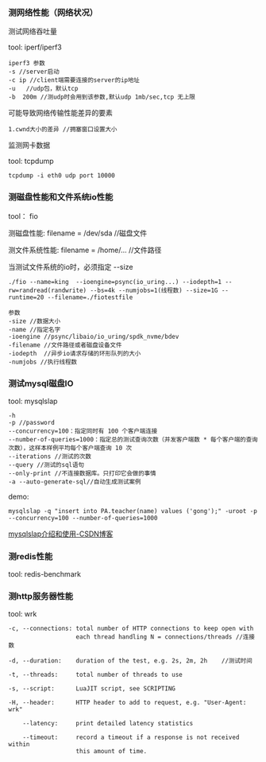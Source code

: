 ### 测网络性能（网络状况）

测试网络吞吐量

tool:			 iperf/iperf3

```
iperf3 参数
-s //server启动
-c ip //client端需要连接的server的ip地址
-u   //udp包，默认tcp
-b  200m //测udp时会用到该参数,默认udp 1mb/sec,tcp 无上限
```

可能导致网络传输性能差异的要素

```
1.cwnd大小的差异 //拥塞窗口设置大小
```

监测网卡数据

tool:				tcpdump

```
tcpdump -i eth0 udp port 10000 
```

### 测磁盘性能和文件系统io性能

tool：			fio

测磁盘性能:    filename = /dev/sda    //磁盘文件

测文件系统性能:	filename = /home/...	//文件路径

当测试文件系统的io时，必须指定 --size

```
./fio --name=king  --ioengine=psync(io_uring...) --iodepth=1 --rw=randread(randwrite) --bs=4k --numjobs=1(线程数) --size=1G --runtime=20 --filename=./fiotestfile
```

```
参数
-size //数据大小
-name //指定名字
-ioengine //psync/libaio/io_uring/spdk_nvme/bdev
-filename //文件路径或者磁盘设备文件
-iodepth  //异步io请求存储的环形队列的大小              
-numjobs //执行线程数
```

### 测试mysql磁盘IO

tool:				mysqlslap

```
-h 
-p //password
--concurrency=100：指定同时有 100 个客户端连接
--number-of-queries=1000：指定总的测试查询次数（并发客户端数 * 每个客户端的查询次数），这样本样例平均每个客户端查询 10 次
--iterations //测试的次数
--query //测试的sql语句
--only-print //不连接数据库。只打印它会做的事情
-a --auto-generate-sql//自动生成测试案例
```

demo:

```
mysqlslap -q "insert into PA.teacher(name) values ('gong');" -uroot -p --concurrency=100 --number-of-queries=1000
```

[mysqlslap介绍和使用-CSDN博客](https://blog.csdn.net/red98/article/details/103513468)

### 测redis性能

tool:					redis-benchmark

### 测http服务器性能

tool:					wrk

```
-c, --connections: total number of HTTP connections to keep open with
                   each thread handling N = connections/threads //连接数

-d, --duration:    duration of the test, e.g. 2s, 2m, 2h	//测试时间

-t, --threads:     total number of threads to use

-s, --script:      LuaJIT script, see SCRIPTING

-H, --header:      HTTP header to add to request, e.g. "User-Agent: wrk"

    --latency:     print detailed latency statistics

    --timeout:     record a timeout if a response is not received within
                   this amount of time.

```

